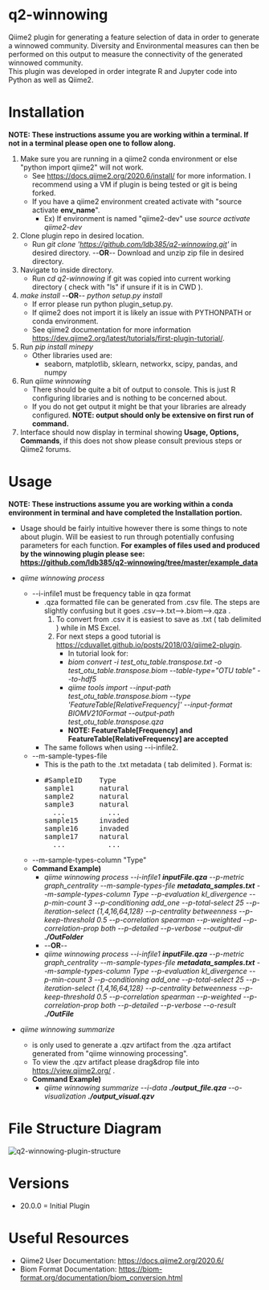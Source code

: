 # q2-winnowing
<p> 
Qiime2 plugin for generating a feature selection of data in order to generate a winnowed community.
Diversity and Environmental measures can then be performed on this output to measure the connectivity of the generated winnowed community.</br>
This plugin was developed in order integrate R and Jupyter code into Python as well as Qiime2.</br>
</p>
 
# Installation
__NOTE: These instructions assume you are working within a terminal. If not in a terminal please open one to follow along.__
1. Make sure you are running in a qiime2 conda environment or else "python import qiime2" will not work.
    * See https://docs.qiime2.org/2020.6/install/ for more information. I recommend using a VM if plugin is being tested or git is being forked.
    * If you have a qiime2 environment created activate with "source activate __env_name__".
        * Ex) If environment is named "qiime2-dev" use *source activate qiime2-dev*
1. Clone plugin repo in desired location.
    * Run *git clone 'https://github.com/ldb385/q2-winnowing.git'* in desired directory. --__OR__-- Download and unzip zip file in desired directory.
1. Navigate to inside directory.
    * Run *cd q2-winnowing* if git was copied into current working directory ( check with "ls" if unsure if it is in CWD ).
1. *make install*   --__OR__--   *python setup.py install*
    * If error please run python plugin_setup.py.
    * If qiime2 does not import it is likely an issue with PYTHONPATH or conda environment.
    * See qiime2 documentation for more information https://dev.qiime2.org/latest/tutorials/first-plugin-tutorial/.
1. Run *pip install minepy*
    * Other libraries used are:
        * seaborn, matplotlib, sklearn, networkx, scipy, pandas, and numpy
1. Run *qiime winnowing*
    * There should be quite a bit of output to console. This is just R configuring libraries and is nothing to be concerned about.
    * If you do not get output it might be that your libraries are already configured. __NOTE: output should only be extensive on first run of command.__
1. Interface should now display in terminal showing __Usage, Options, Commands__, if this does not show please consult previous steps or Qiime2 forums.

# Usage
__NOTE: These instructions assume you are working within a conda environment in terminal and have completed the Installation portion.__
* Usage should be fairly intuitive however there is some things to note about plugin. Will be easiest to run through potentially confusing parameters for each function. __For examples of files used and produced by the winnowing plugin please see:__<br/>__https://github.com/ldb385/q2-winnowing/tree/master/example_data__
* *qiime winnowing process*
    * --i-infile1 must be frequency table in qza format
       * .qza formatted file can be generated from .csv file. The steps are slightly confusing but it goes .csv-->.txt-->.biom-->.qza .
           1. To convert from .csv it is easiest to save as .txt ( tab delimited ) while in MS Excel.
           2. For next steps a good tutorial is https://cduvallet.github.io/posts/2018/03/qiime2-plugin.
               * In tutorial look for:
               * *biom convert -i test_otu_table.transpose.txt -o test_otu_table.transpose.biom --table-type="OTU table" --to-hdf5*
               * *qiime tools import --input-path test_otu_table.transpose.biom --type 'FeatureTable[RelativeFrequency]' --input-format BIOMV210Format --output-path test_otu_table.transpose.qza*
               * __NOTE: FeatureTable\[Frequency] and FeatureTable\[RelativeFrequency] are accepted__
       * The same follows when using --i-infile2.
    * --m-sample-types-file
       * This is the path to the .txt metadata ( tab delimited ). Format is:
       * <pre>#SampleID    Type
         sample1      natural
         sample2      natural
         sample3      natural
           ...          ...
         sample15     invaded
         sample16     invaded
         sample17     natural
           ...          ...
         </pre>
    * --m-sample-types-column "Type"
    * __Command Example)__
        * *qiime winnowing process --i-infile1 __inputFile.qza__ --p-metric graph_centrality --m-sample-types-file __metadata_samples.txt__ --m-sample-types-column Type --p-evaluation kl_divergence --p-min-count 3 --p-conditioning add_one --p-total-select 25 --p-iteration-select {1,4,16,64,128} --p-centrality betweenness --p-keep-threshold 0.5 --p-correlation spearman --p-weighted --p-correlation-prop both --p-detailed --p-verbose --output-dir __./OutFolder__*
        * --__OR__--
        * *qiime winnowing process --i-infile1 __inputFile.qza__ --p-metric graph_centrality --m-sample-types-file __metadata_samples.txt__ --m-sample-types-column Type --p-evaluation kl_divergence --p-min-count 3 --p-conditioning add_one --p-total-select 25 --p-iteration-select {1,4,16,64,128} --p-centrality betweenness --p-keep-threshold 0.5 --p-correlation spearman --p-weighted --p-correlation-prop both --p-detailed --p-verbose --o-result __./OutFile__*

* *qiime winnowing summarize* 
    * is only used to generate a .qzv artifact from the .qza artifact generated from "qiime winnowing processing".
    * To view the .qzv artifact please drag&drop file into https://view.qiime2.org/ .
    * __Command Example)__
        * *qiime winnowing summarize --i-data __./output_file.qza__ --o-visualization __./output_visual.qzv__*

# File Structure Diagram
![q2-winnowing-plugin-structure](https://user-images.githubusercontent.com/55117132/89689299-4e2bc300-d8c1-11ea-9cde-6e6bf7a9764b.png)

# Versions
<ul>
 <li> 20.0.0 = Initial Plugin </li>
</ul>

# Useful Resources
* Qiime2 User Documentation: https://docs.qiime2.org/2020.6/
* Biom Format Documentation: https://biom-format.org/documentation/biom_conversion.html
